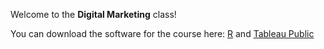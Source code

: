 Welcome to the **Digital Marketing** class!

You can download the software for the course here: [R](https://cloud.r-project.org/) and [Tableau Public](https://public.tableau.com/en-us/s/)
